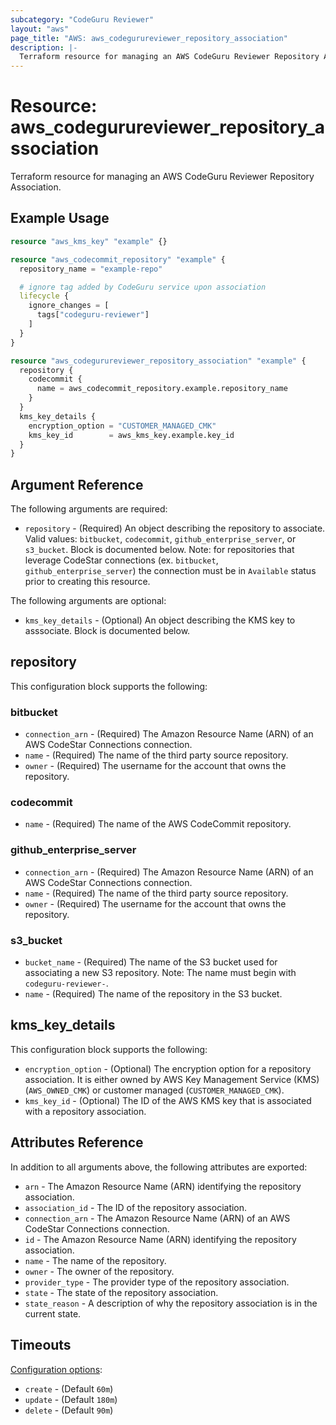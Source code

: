 ```yaml
---
subcategory: "CodeGuru Reviewer"
layout: "aws"
page_title: "AWS: aws_codegurureviewer_repository_association"
description: |-
  Terraform resource for managing an AWS CodeGuru Reviewer Repository Association.
---
```


# Resource: aws_codegurureviewer_repository_association

Terraform resource for managing an AWS CodeGuru Reviewer Repository Association.

## Example Usage

```terraform
resource "aws_kms_key" "example" {}

resource "aws_codecommit_repository" "example" {
  repository_name = "example-repo"

  # ignore tag added by CodeGuru service upon association
  lifecycle {
    ignore_changes = [
      tags["codeguru-reviewer"]
    ]
  }
}

resource "aws_codegurureviewer_repository_association" "example" {
  repository {
    codecommit {
      name = aws_codecommit_repository.example.repository_name
    }
  }
  kms_key_details {
    encryption_option = "CUSTOMER_MANAGED_CMK"
    kms_key_id        = aws_kms_key.example.key_id
  }
}

```

## Argument Reference

The following arguments are required:

* `repository` - (Required) An object describing the repository to associate. Valid values: `bitbucket`, `codecommit`, `github_enterprise_server`, or `s3_bucket`. Block is documented below. Note: for repositories that leverage CodeStar connections (ex. `bitbucket`, `github_enterprise_server`) the connection must be in `Available` status prior to creating this resource.

The following arguments are optional:

* `kms_key_details` - (Optional) An object describing the KMS key to asssociate. Block is documented below.

## repository
This configuration block supports the following:

### bitbucket

* `connection_arn` - (Required) The Amazon Resource Name (ARN) of an AWS CodeStar Connections connection.
* `name` - (Required) The name of the third party source repository.
* `owner` - (Required) The username for the account that owns the repository.

### codecommit

* `name` - (Required) The name of the AWS CodeCommit repository.

### github_enterprise_server

* `connection_arn` - (Required) The Amazon Resource Name (ARN) of an AWS CodeStar Connections connection.
* `name` - (Required) The name of the third party source repository.
* `owner` - (Required) The username for the account that owns the repository.

### s3_bucket

* `bucket_name` - (Required) The name of the S3 bucket used for associating a new S3 repository. Note: The name must begin with `codeguru-reviewer-`.
* `name` - (Required) The name of the repository in the S3 bucket.

## kms_key_details
This configuration block supports the following:

* `encryption_option` - (Optional) The encryption option for a repository association. It is either owned by AWS Key Management Service (KMS) (`AWS_OWNED_CMK`) or customer managed (`CUSTOMER_MANAGED_CMK`).
* `kms_key_id` - (Optional) The ID of the AWS KMS key that is associated with a repository association.

## Attributes Reference

In addition to all arguments above, the following attributes are exported:

* `arn` - The Amazon Resource Name (ARN) identifying the repository association.
* `association_id` - The ID of the repository association.
* `connection_arn` - The Amazon Resource Name (ARN) of an AWS CodeStar Connections connection.
* `id` - The Amazon Resource Name (ARN) identifying the repository association.
* `name` - The name of the repository.
* `owner` - The owner of the repository.
* `provider_type` - The provider type of the repository association.
* `state` - The state of the repository association.
* `state_reason` - A description of why the repository association is in the current state.

## Timeouts

[Configuration options](https://developer.hashicorp.com/terraform/language/resources/syntax#operation-timeouts):

* `create` - (Default `60m`)
* `update` - (Default `180m`)
* `delete` - (Default `90m`)
